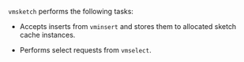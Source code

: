 `vmsketch` performs the following tasks:

- Accepts inserts from `vminsert` and stores them to allocated sketch cache instances.

- Performs select requests from `vmselect`.